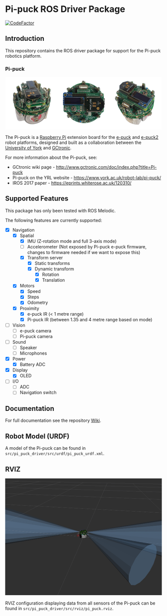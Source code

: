 # Pi-puck ROS Driver Package

[![CodeFactor](https://www.codefactor.io/repository/github/jmalego/pi_puck_ros_packages/badge?s=4f1afa0e0b3528853fb9948419057e579f23f466)](https://www.codefactor.io/repository/github/jmalego/pi_puck_ros_packages)

## Introduction

This repository contains the ROS driver package for support for the Pi-puck robotics platform.

### Pi-puck

![Three different views of the Pi-puck platform.](img/pi-puck.jpg)

The Pi-puck is a [Raspberry Pi](https://www.raspberrypi.org) extension board for the [e-puck](http://www.gctronic.com/doc/index.php?title=E-Puck) and [e-puck2](http://www.gctronic.com/doc/index.php?title=e-puck2) robot platforms, designed and built as a collaboration between the [University of York](https://www.york.ac.uk/robot-lab/) and [GCtronic](http://www.gctronic.com).

For more information about the Pi-puck, see:
- GCtronic wiki page - http://www.gctronic.com/doc/index.php?title=Pi-puck
- Pi-puck on the YRL website - https://www.york.ac.uk/robot-lab/pi-puck/
- IROS 2017 paper - https://eprints.whiterose.ac.uk/120310/

## Supported Features

This package has only been tested with ROS Melodic.

The following features are currently supported:

- [x] Navigation
  - [x] Spatial
    - [x] IMU (Z-rotation mode and full 3-axis mode)
    - [ ] Accelerometer (Not exposed by Pi-puck e-puck firmware, changes to firmware needed if we want to expose this)
    - [x] Transform server
      - [x] Static transforms
      - [x] Dynamic transform
        - [x] Rotation
        - [x] Translation
  - [x] Motors
    - [x] Speed
    - [x] Steps 
    - [x] Odometry
  - [x] Proximity
    - [x] e-puck IR (< 1 metre range)
    - [x] Pi-puck IR (between 1.35 and 4 metre range based on mode)
- [ ] Vision
  - [ ] e-puck camera
  - [ ] Pi-puck camera 
- [ ] Sound
  - [ ] Speaker
  - [ ] Microphones
- [x] Power
  - [x] Battery ADC
- [x] Display
  - [x] OLED
- [ ] I/O
  - [ ] ADC
  - [ ] Navigation switch

## Documentation

For full documentation see the repository [Wiki](./wiki).

## Robot Model (URDF)

A model of the Pi-puck can be found in `src/pi_puck_driver/src/urdf/pi_puck_urdf.xml`. 

## RVIZ

![Image depicting the RVIZ view of the robot with range data displayed.](img/rviz.png)

RVIZ configuration displaying data from all sensors of the Pi-puck can be found in `src/pi_puck_driver/src/rviz/pi_puck.rviz`.
